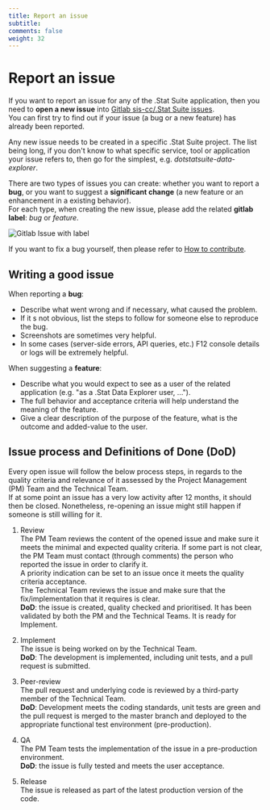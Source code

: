 ```yaml
---
title: Report an issue
subtitle: 
comments: false
weight: 32
---
```




# Report an issue
If you want to report an issue for any of the .Stat Suite application, then you need to **open a new issue** into [Gitlab sis-cc/.Stat Suite issues](https://gitlab.com/groups/sis-cc/.stat-suite/-/issues).<br>
You can first try to find out if your issue (a bug or a new feature) has already been reported.<br>

Any new issue needs to be created in a specific .Stat Suite project. The list being long, if you don't know to what specific service, tool or application your issue refers to, then go for the simplest, e.g. *dotstatsuite-data-explorer*.<br>

There are two types of issues you can create: whether you want to report a **bug**, or you want to suggest a **significant change** (a new feature or an enhancement in a existing behavior).<br>
For each type, when creating the new issue, please add the related **gitlab label**: *bug* or *feature*. <br>

![Gitlab Issue with label](/raw/master/content/images/GitlabIssueLabel.png)


If you want to fix a bug yourself, then please refer to [How to contribute](https://sis-cc.gitlab.io/dotstatsuite-documentation/page/contributing/how-to-contribute/).<br>

## Writing a good issue
When reporting a **bug**:
 - Describe what went wrong and if necessary, what caused the problem.
 - If it s not obvious, list the steps to follow for someone else to reproduce the bug.
 - Screenshots are sometimes very helpful.
 - In some cases (server-side errors, API queries, etc.) F12 console details or logs will be extremely helpful.

When suggesting a **feature**:
 - Describe what you would expect to see as a user of the related application (e.g. "as a .Stat Data Explorer user, ...").
 - The full behavior and acceptance criteria will help understand the meaning of the feature.
 - Give a clear description of the purpose of the feature, what is the outcome and added-value to the user.

## Issue process and Definitions of Done (DoD)
Every open issue will follow the below process steps, in regards to the quality criteria and relevance of it assessed by the Project Management (PM) Team and the Technical Team.<br>
If at some point an issue has a very low activity after 12 months, it should then be closed. Nonetheless, re-opening an issue might still happen if someone is still willing for it.<br>

1. Review<br>
The PM Team reviews the content of the opened issue and make sure it meets the minimal and expected quality criteria. If some part is not clear, the PM Team must contact (through comments) the person who reported the issue in order to clarify it.<br>
A priority indication can be set to an issue once it meets the quality criteria acceptance.<br>
The Technical Team reviews the issue and make sure that the fix/implementation that it requires is clear.<br>
**DoD**: the issue is created, quality checked and prioritised. It has been validated by both the PM and the Technical Teams. It is ready for Implement.<br>

2. Implement<br>
The issue is being worked on by the Technical Team.<br>
**DoD**: The development is implemented, including unit tests, and a pull request is submitted.<br>

3. Peer-review<br>
The pull request and underlying code is reviewed by a third-party member of the Technical Team.<br>
**DoD**: Development meets the coding standards, unit tests are green and the pull request is merged to the master branch and deployed to the appropriate functional test environment (pre-production).<br>

4. QA<br>
The PM Team tests the implementation of the issue in a pre-production environment.<br>
**DoD**: the issue is fully tested and meets the user acceptance.<br>

5. Release<br>
The issue is released as part of the latest production version of the code.<br>

